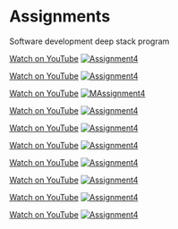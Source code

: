 # Assignments
Software development deep stack program

[Watch on YouTube](https://youtu.be/mUIZDksE6-U)
[![Assignment4](https://img.youtube.com/vi/YOURYOUTUBEVIDEOID/0.jpg)](https://www.youtube.com/watch?v=mUIZDksE6-U)

[Watch on YouTube](https://youtu.be/bET6uKkY7fg)
[![Assignment4](https://img.youtube.com/vi/YOURYOUTUBEVIDEOID/0.jpg)](https://www.youtube.com/watch?v=bET6uKkY7fg)

[Watch on YouTube](https://youtu.be/xz4XkfqiaF8)
[![MAssignment4](https://img.youtube.com/vi/YOURYOUTUBEVIDEOID/0.jpg)](https://www.youtube.com/watch?v=xz4XkfqiaF8)

[Watch on YouTube](https://youtu.be/LEDyhRdBTOw)
[![Assignment4](https://img.youtube.com/vi/YOURYOUTUBEVIDEOID/0.jpg)](https://www.youtube.com/watch?v=LEDyhRdBTOw)

[Watch on YouTube](https://youtu.be/62V4aa8Q7Uw)
[![Assignment4](https://img.youtube.com/vi/YOURYOUTUBEVIDEOID/0.jpg)](https://www.youtube.com/watch?v=62V4aa8Q7Uw)

[Watch on YouTube](https://youtu.be/XH_gRyZ0d0U)
[![Assignment4](https://img.youtube.com/vi/YOURYOUTUBEVIDEOID/0.jpg)](https://www.youtube.com/watch?v=XH_gRyZ0d0U)

[Watch on YouTube](https://youtu.be/BT0doS_nsBA)
[![Assignment4](https://img.youtube.com/vi/YOURYOUTUBEVIDEOID/0.jpg)](https://www.youtube.com/watch?v=BT0doS_nsBA)

[Watch on YouTube](https://youtu.be/VZLnMdnRj4E)
[![Assignment4](https://img.youtube.com/vi/YOURYOUTUBEVIDEOID/0.jpg)](https://www.youtube.com/watch?v=VZLnMdnRj4E)

[Watch on YouTube](https://youtu.be/RwQFag2qivM)
[![Assignment4](https://img.youtube.com/vi/YOURYOUTUBEVIDEOID/0.jpg)](https://www.youtube.com/watch?v=RwQFag2qivM)

[Watch on YouTube](https://youtu.be/iIlGHuoS_Jo)
[![Assignment4](https://img.youtube.com/vi/YOURYOUTUBEVIDEOID/0.jpg)](https://www.youtube.com/watch?v=iIlGHuoS_Jo)

